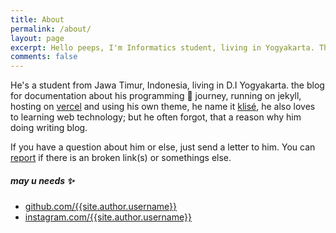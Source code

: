 ```yaml
---
title: About
permalink: /about/
layout: page
excerpt: Hello peeps, I'm Informatics student, living in Yogyakarta. This blog for documentation about my programming journey, running on jekyll, hosting on netlify and using my own simple theme.
comments: false
---
```


He's a student from Jawa Timur, Indonesia, living in D.I Yogyakarta. the blog for documentation about his programming 🎒 journey, running on jekyll, hosting on [vercel](http://now.sh) and using his own theme, he name it <a href="https://github.com/piharpi/jekyll-klise" target="_blank" rel="noopener">klisé</a>, he also loves to learning web technology; but he often forgot, that a reason why him doing writing blog.

If you have a question about him or else, just send a letter to him. You can [report](https://github.com/piharpi/harpi.rocks/issues/new) if there is an broken link(s) or somethings else.

##### may u needs ✨

- [github.com/{{site.author.username}}](/github)
- [instagram.com/{{site.author.username}}](/instagram)
